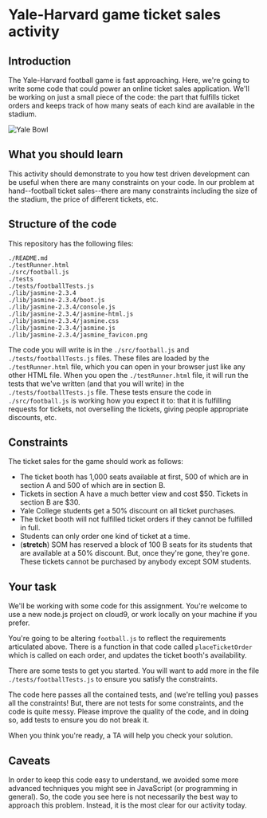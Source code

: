 # Yale-Harvard game ticket sales activity

## Introduction

The Yale-Harvard football game is fast approaching. Here, we're going to write some code that could power an online ticket sales application. We'll be working on just a small piece of the code: the part that fulfills ticket orders and keeps track of how many seats of each kind are available in the stadium.

![Yale Bowl](https://raw.githubusercontent.com/yale-mgt-656/mgt656-football-tdd-example/images/yale-bowl.jpg)

## What you should learn

This activity should demonstrate to you how test driven development can be useful when there are many constraints on your code. In our problem at hand--football ticket sales--there are many constraints including the size of the stadium, the price of different tickets, etc.

## Structure of the code

This repository has the following files:
```
./README.md
./testRunner.html
./src/football.js
./tests
./tests/footballTests.js
./lib/jasmine-2.3.4
./lib/jasmine-2.3.4/boot.js
./lib/jasmine-2.3.4/console.js
./lib/jasmine-2.3.4/jasmine-html.js
./lib/jasmine-2.3.4/jasmine.css
./lib/jasmine-2.3.4/jasmine.js
./lib/jasmine-2.3.4/jasmine_favicon.png
```

The code you will write is in the `./src/football.js` and `./tests/footballTests.js` files. These files are loaded by the `./testRunner.html` file, which you can open in your browser just like any other HTML file. When you open the `./testRunner.html` file, it will run the tests that we've written (and that you will write) in the `./tests/footballTests.js` file. These tests ensure the code in `./src/football.js` is working how you expect it to: that it is fulfilling requests for tickets, not overselling the tickets, giving people appropriate discounts, etc.

## Constraints

The ticket sales for the game should work as follows:

* The ticket booth has 1,000 seats available at first, 500 of which are in section A and 500 of which are in section B.
* Tickets in section A have a much better view and cost $50. Tickets in section B are $30.
* Yale College students get a 50% discount on all ticket purchases.
* The ticket booth will not fulfilled ticket orders if they cannot be fulfilled in full.
* Students can only order one kind of ticket at a time.
* (**stretch**) SOM has reserved a block of 100 B seats for its students that are available at a 50% discount. But, once they're gone, they're gone. These tickets cannot be purchased by anybody except SOM students.

## Your task

We'll be working with some code for this assignment.  You're welcome
to use a new node.js project on cloud9, or work locally on your machine if you prefer.

You're going to be altering `football.js` to reflect the requirements articulated above. There is a function in that code called `placeTicketOrder` which is called on each order, and updates
the ticket booth's availability.

There are some tests to get you started.  You will want to add more in the file `./tests/footballTests.js` to ensure you satisfy the constraints.

The code here passes all the contained tests, and (we're telling you) passes all the constraints!  But, there are not tests for some constraints, and the code is quite messy.  Please improve the quality of the code, and in doing so, add tests to ensure you do not break it.

When you think you're ready, a TA will help you check your solution.

## Caveats

In order to keep this code easy to understand, we avoided some more advanced techniques you might see in JavaScript (or programming in general). So, the code you see here is not necessarily the best way to approach this problem. Instead, it is the most clear for our activity today.
